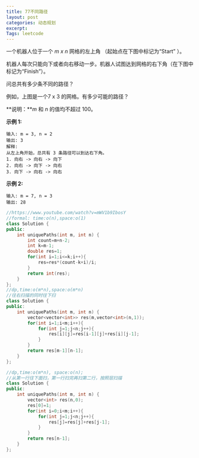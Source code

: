 ```yaml
---
title: 77不同路径
layout: post
categories: 动态规划
excerpt: 
Tags: leetcode
---
```


一个机器人位于一个 *m x n* 网格的左上角 （起始点在下图中标记为“Start” ）。

机器人每次只能向下或者向右移动一步。机器人试图达到网格的右下角（在下图中标记为“Finish”）。

问总共有多少条不同的路径？

例如，上图是一个7 x 3 的网格。有多少可能的路径？

**说明：***m* 和 *n* 的值均不超过 100。

**示例 1:**

```
输入: m = 3, n = 2
输出: 3
解释:
从左上角开始，总共有 3 条路径可以到达右下角。
1. 向右 -> 向右 -> 向下
2. 向右 -> 向下 -> 向右
3. 向下 -> 向右 -> 向右
```

**示例 2:**

```
输入: m = 7, n = 3
输出: 28
```

```c++
//https://www.youtube.com/watch?v=mWV1b9IbosY
//formal: time:o(n),space:o(1)
class Solution {
public:
    int uniquePaths(int m, int n) {
        int count=m+n-2;
        int k=m-1;
        double res=1;
        for(int i=1;i<=k;i++){
            res=res*(count-k+i)/i;
        }
        return int(res);
    }
};
//dp,time:o(m*n),space:o(m*n)
//往右扫描的同时往下扫
class Solution {
public:
    int uniquePaths(int m, int n) {
        vector<vector<int>> res(m,vector<int>(n,1));
        for(int i=1;i<m;i++){
            for(int j=1;j<n;j++){
                res[i][j]=res[i-1][j]+res[i][j-1];
            }
        }
        return res[m-1][n-1];
    }
};

//dp,time:o(m*n), space:o(n);
//从第一行往下面扫，第一行扫完再扫第二行，按照层扫描
class Solution {
public:
    int uniquePaths(int m, int n) {
        vector<int> res(n,0);
        res[0]=1;
        for(int i=0;i<m;i++){
            for(int j=1;j<n;j++){
                res[j]=res[j]+res[j-1];
            }
        }
        return res[n-1];
    }
};
```


